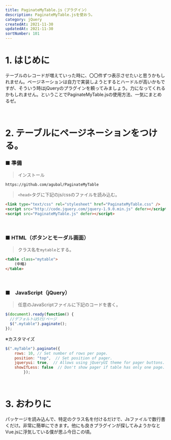 ```yaml
---
title: PaginateMyTable.js（プラグイン）
description: PaginateMyTable.jsを使おう。
category: jQuery
createdAt: 2021-11-30
updatedAt: 2021-11-30
sortNumber: 101
---
```

# 1. はじめに
テーブルのレコードが増えていった時に、〇〇件ずつ表示させたいと思うかもしれません。ページネーションは自力で実装しようとするとハードルが高いかもですが、そういう時はjQueryのプラグインを頼ってみましょう。力になってくれるかもしれません。ということでPaginateMyTable.jsの使用方法、一気にまとめるゼ。

<br>

# 2.  テーブルにページネーションをつける。

### ■ 準備
> インストール
```
https://github.com/agubal/PaginateMyTable
```

> `<head>`タグに下記のjs/cssのファイルを読み込む。
```html
<link type="text/css" rel="stylesheet" href="PaginateMyTable.css" />
<script src="http://code.jquery.com/jquery-1.9.0.min.js" defer></script>
<script src="PaginateMyTable.js" defer></script>
```

<br>

### ■ HTML（ボタンとモーダル画面）
> クラス名を`mytable`とする。
```HTML
<table class="mytable">
    (中略)
</table>
```

<br>

### ■　JavaScript（jQuery）
> 任意のJavaScriptファイルに下記のコードを書く。
```JavaScript
$(document).ready(function() {
  //デフォルトは5行/ページ
  $(".mytable").paginate(); 
});
```
※カスタマイズ
```js
$(".myTable").paginate({
    rows: 10, // Set number of rows per page.
    position: "top",  // Set position of pager.
    jqueryui: true,  // Allows using jQueryUI theme for pager buttons.
    showIfLess: false  // Don't show pager if table has only one page.
        });
```

<br>

# 3. おわりに
パッケージを読み込んで、特定のクラス名を付けるだけで、Jsファイルで数行書くだけ。非常に簡単にできます。他にも良きプラグインが探してみようかなとVue.jsに浮気している僕が思ふ今日この頃。

<br>





